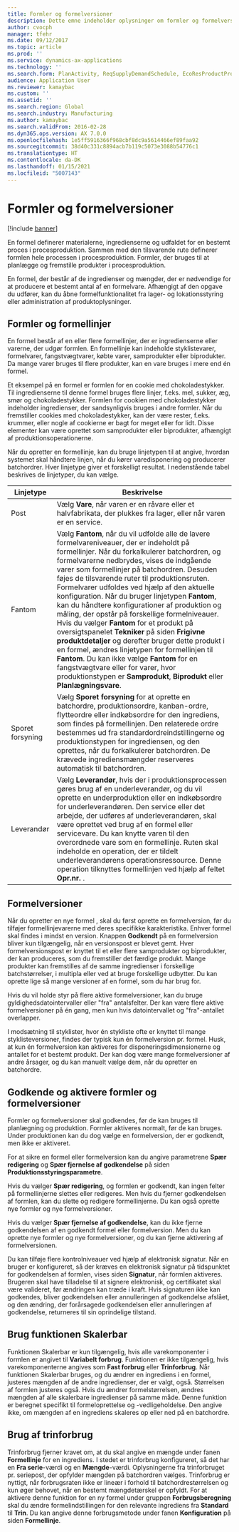 ```yaml
---
title: Formler og formelversioner
description: Dette emne indeholder oplysninger om formler og formelversioner. En formel definerer materialerne, ingredienserne og udfaldet for en bestemt proces i procesproduktion. Formler, der bruges til at planlægge og fremstille produkter i procesproduktion.
author: cvocph
manager: tfehr
ms.date: 09/12/2017
ms.topic: article
ms.prod: ''
ms.service: dynamics-ax-applications
ms.technology: ''
ms.search.form: PlanActivity, ReqSupplyDemandSchedule, EcoResProductProdTypeFormulaNoActiveFormulaFormPart
audience: Application User
ms.reviewer: kamaybac
ms.custom: ''
ms.assetid: ''
ms.search.region: Global
ms.search.industry: Manufacturing
ms.author: kamaybac
ms.search.validFrom: 2016-02-28
ms.dyn365.ops.version: AX 7.0.0
ms.openlocfilehash: 1e5ff5916366f968cbf8dc9a5614466ef89faa92
ms.sourcegitcommit: 38d40c331c8894acb7b119c5073e3088b54776c1
ms.translationtype: HT
ms.contentlocale: da-DK
ms.lasthandoff: 01/15/2021
ms.locfileid: "5007143"
---
```

# <a name="formulas-and-formula-versions"></a>Formler og formelversioner

[!include [banner](../includes/banner.md)]

En formel definerer materialerne, ingredienserne og udfaldet for en bestemt proces i procesproduktion. Sammen med den tilsvarende rute definerer formlen hele processen i procesproduktion. Formler, der bruges til at planlægge og fremstille produkter i procesproduktion.

En formel, der består af de ingredienser og mængder, der er nødvendige for at producere et bestemt antal af en formelvare. Afhængigt af den opgave du udfører, kan du åbne formelfunktionalitet fra lager- og lokationsstyring eller administration af produktoplysninger.

## <a name="formulas-and-formula-lines"></a>Formler og formellinjer
En formel består af en eller flere formellinjer, der er ingredienserne eller varerne, der udgør formlen. En formellinje kan indeholde styklistevarer, formelvarer, fangstvægtvarer, købte varer, samprodukter eller biprodukter. Da mange varer bruges til flere produkter, kan en vare bruges i mere end én formel.

Et eksempel på en formel er formlen for en cookie med chokoladestykker. Til ingredienserne til denne formel bruges flere linjer, f.eks. mel, sukker, æg, smør og chokoladestykker. Formlen for cookien med chokoladestykker indeholder ingredienser, der sandsynligvis bruges i andre formler. Når du fremstiller cookies med chokoladestykker, kan der være rester, f.eks. krummer, eller nogle af cookierne er bagt for meget eller for lidt. Disse elementer kan være oprettet som samprodukter eller biprodukter, afhængigt af produktionsoperationerne.

Når du opretter en formellinje, kan du bruge linjetypen til at angive, hvordan systemet skal håndtere linjen, når du kører varedisponering og producerer batchordrer. Hver linjetype giver et forskelligt resultat. I nedenstående tabel beskrives de linjetyper, du kan vælge. 

| Linjetype     | Beskrivelse  |
|---------------|--------------|
| Post          | Vælg **Vare**, når varen er en råvare eller et halvfabrikata, der plukkes fra lager, eller når varen er en service. |
| Fantom       | Vælg **Fantom**, når du vil udfolde alle de lavere formelvareniveauer, der er indeholdt på formellinjer. Når du forkalkulerer batchordren, og formelvarerne nedbrydes, vises de indgående varer som formellinjer på batchordren. Desuden føjes de tilsvarende ruter til produktionsruten. Formelvarer udfoldes ved hjælp af den aktuelle konfiguration. Når du bruger linjetypen **Fantom**, kan du håndtere konfigurationer af produktion og måling, der opstår på forskellige formelniveauer. Hvis du vælger **Fantom** for et produkt på oversigtspanelet **Tekniker** på siden **Frigivne produktdetaljer** og derefter bruger dette produkt i en formel, ændres linjetypen for formellinjen til **Fantom**. Du kan ikke vælge **Fantom** for en fangstvægtvare eller for varer, hvor produktionstypen er **Samprodukt**, **Biprodukt** eller **Planlægningsvare**. |
| Sporet forsyning | Vælg **Sporet forsyning** for at oprette en batchordre, produktionsordre, kanban-ordre, flytteordre eller indkøbsordre for den ingrediens, som findes på formellinjen. Den relaterede ordre bestemmes ud fra standardordreindstillingerne og produktionstypen for ingrediensen, og den oprettes, når du forkalkulerer batchordren. De krævede ingrediensmængder reserveres automatisk til batchordren. |
| Leverandør        | Vælg **Leverandør**, hvis der i produktionsprocessen gøres brug af en underleverandør, og du vil oprette en underproduktion eller en indkøbsordre for underleverandøren. Den service eller det arbejde, der udføres af underleverandøren, skal være oprettet ved brug af en formel eller servicevare. Du kan knytte varen til den overordnede vare som en formellinje. Ruten skal indeholde en operation, der er tildelt underleverandørens operationsressource. Denne operation tilknyttes formellinjen ved hjælp af feltet **Opr.nr.** . |

## <a name="formula-versions"></a>Formelversioner
Når du opretter en nye formel , skal du først oprette en formelversion, før du tilføjer formellinjevarerne med deres specifikke karakteristika. Enhver formel skal findes i mindst en version. Knappen **Godkendt** på en formelversion bliver kun tilgængelig, når en versionspost er blevet gemt. Hver formelversionspost er knyttet til et eller flere samprodukter og biprodukter, der kan produceres, som du fremstiller det færdige produkt. Mange produkter kan fremstilles af de samme ingredienser i forskellige batchstørrelser, i multipla eller ved at bruge forskellige udbytter. Du kan oprette lige så mange versioner af en formel, som du har brug for.

Hvis du vil holde styr på flere aktive formelversioner, kan du bruge gyldighedsdatointervaller eller "fra" antalsfelter. Der kan være flere aktive formelversioner på én gang, men kun hvis datointervallet og "fra"-antallet overlapper.

I modsætning til styklister, hvor én stykliste ofte er knyttet til mange styklisteversioner, findes der typisk kun én formelversion pr. formel. Husk, at kun én formelversion kan aktiveres for disponeringsdimensionerne og antallet for et bestemt produkt. Der kan dog være mange formelversioner af andre årsager, og du kan manuelt vælge dem, når du opretter en batchordre.

## <a name="approve-and-activate-formulas-and-formula-versions"></a>Godkende og aktivere formler og formelversioner
Formler og formelversioner skal godkendes, før de kan bruges til planlægning og produktion. Formler aktiveres normalt, før de kan bruges. Under produktionen kan du dog vælge en formelversion, der er godkendt, men ikke er aktiveret.

For at sikre en formel eller formelversion kan du angive parametrene **Spær redigering** og **Spær fjernelse af godkendelse** på siden **Produktionsstyringsparametre**.

Hvis du vælger **Spær redigering**, og formlen er godkendt, kan ingen felter på formellinjerne slettes eller redigeres. Men hvis du fjerner godkendelsen af formlen, kan du slette og redigere formellinjerne. Du kan også oprette nye formler og nye formelversioner.

Hvis du vælger **Spær fjernelse af godkendelse**, kan du ikke fjerne godkendelsen af en godkendt formel eller formelversion. Men du kan oprette nye formler og nye formelversioner, og du kan fjerne aktivering af formelversionen.

Du kan tilføje flere kontrolniveauer ved hjælp af elektronisk signatur. Når en bruger er konfigureret, så der kræves en elektronisk signatur på tidspunktet for godkendelsen af formlen, vises siden **Signatur**, når formlen aktiveres. Brugeren skal have tilladelse til at signere elektronisk, og certifikatet skal være valideret, før ændringen kan træde i kraft. Hvis signaturen ikke kan godkendes, bliver godkendelsen eller annulleringen af godkendelse afslået, og den ændring, der forårsagede godkendelsen eller annulleringen af godkendelse, returneres til sin oprindelige tilstand.

## <a name="use-the-scalable-feature"></a>Brug funktionen Skalerbar
Funktionen Skalerbar er kun tilgængelig, hvis alle varekomponenter i formlen er angivet til **Variabelt forbrug**. Funktionen er ikke tilgængelig, hvis varekomponenterne angives som **Fast forbrug** eller **Trinforbrug**. Når funktionen Skalerbar bruges, og du ændrer en ingrediens i en formel, justeres mængden af de andre ingredienser, der er valgt, også. Størrelsen af formlen justeres også. Hvis du ændrer formelstørrelsen, ændres mængden af alle skalerbare ingredienser på samme måde. Denne funktion er beregnet specifikt til formeloprettelse og -vedligeholdelse. Den angive ikke, om mængden af en ingrediens skaleres op eller ned på en batchordre.

## <a name="use-step-consumption"></a>Brug af trinforbrug
Trinforbrug fjerner kravet om, at du skal angive en mængde under fanen **Formellinje** for en ingrediens. I stedet er trinforbrug konfigureret, så det har en **Fra serie**-værdi og en **Mængde**-værdi. Oplysningerne fra trinforbruget pr. seriepost, der opfylder mængden på batchordren vælges. Trinforbrug er nyttigt, når forbrugsraten ikke er lineær i forhold til batchordrestørrelsen og kun øger behovet, når en bestemt mængdetærskel er opfyldt. For at aktivere denne funktion for en ny formel under gruppen **Forbrugsberegning** skal du ændre formelindstillingen for den relevante ingrediens fra **Standard** til **Trin**. Du kan angive denne forbrugsmetode under fanen **Konfiguration** på siden **Formellinje**.
